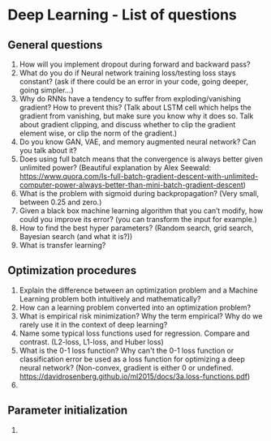 # Deep Learning - List of questions

## General questions

1. How will you implement dropout during forward and backward pass?
1. What do you do if Neural network training loss/testing loss stays constant? (ask if there could be an error in your code, going deeper, going simpler…)
1. Why do RNNs have a tendency to suffer from exploding/vanishing gradient? How to prevent this? (Talk about LSTM cell which helps the gradient from vanishing, but make sure you know why it does so. Talk about gradient clipping, and discuss whether to clip the gradient element wise, or clip the norm of the gradient.)
1. Do you know GAN, VAE, and memory augmented neural network? Can you talk about it?
1. Does using full batch means that the convergence is always better given unlimited power? (Beautiful explanation by Alex Seewald: https://www.quora.com/Is-full-batch-gradient-descent-with-unlimited-computer-power-always-better-than-mini-batch-gradient-descent)
1. What is the problem with sigmoid during backpropagation? (Very small, between 0.25 and zero.)
1. Given a black box machine learning algorithm that you can’t modify, how could you improve its error? (you can transform the input for example.)
1. How to find the best hyper parameters? (Random search, grid search, Bayesian search (and what it is?))
1. What is transfer learning?

## Optimization procedures

1. Explain the difference between an optimization problem and a Machine Learning problem both intuitively and mathematically?
1. How can a learning problem converted into an optimization problem?
1. What is empirical risk minimization? Why the term empirical? Why do we rarely use it in the context of deep learning?
1. Name some typical loss functions used for regression. Compare and contrast. (L2-loss, L1-loss, and Huber loss)
1. What is the 0-1 loss function? Why can't the 0-1 loss function or classification error be used as a loss function for optimizing a deep neural network? (Non-convex, gradient is either 0 or undefined. https://davidrosenberg.github.io/ml2015/docs/3a.loss-functions.pdf)
1. 


## Parameter initialization

1. 
